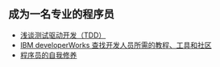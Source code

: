 ## 成为一名专业的程序员
- [浅谈测试驱动开发（TDD）](https://www.ibm.com/developerworks/cn/linux/l-tdd/)
- [IBM developerWorks 查找开发人员所需的教程、工具和社区](https://www.ibm.com/developerworks/cn/)
- [程序员的自我修养](http://wiki.jikexueyuan.com/project/a-programmer-prepares/)
